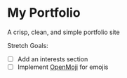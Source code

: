 # My Portfolio
A crisp, clean, and simple portfolio site

Stretch Goals:
- [ ] Add an interests section
- [ ] Implement [OpenMoji](https://openmoji.org) for emojis
